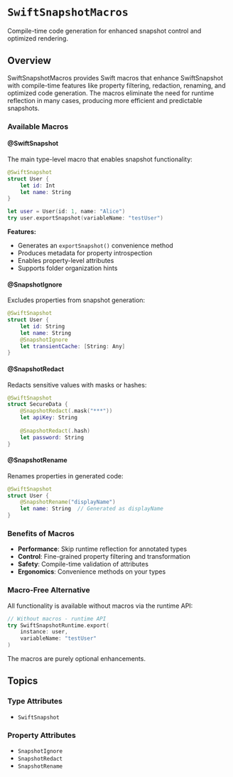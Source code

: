 # ``SwiftSnapshotMacros``

Compile-time code generation for enhanced snapshot control and optimized rendering.

## Overview

SwiftSnapshotMacros provides Swift macros that enhance SwiftSnapshot with compile-time features like property filtering, redaction, renaming, and optimized code generation. The macros eliminate the need for runtime reflection in many cases, producing more efficient and predictable snapshots.

### Available Macros

#### @SwiftSnapshot

The main type-level macro that enables snapshot functionality:

```swift
@SwiftSnapshot
struct User {
    let id: Int
    let name: String
}

let user = User(id: 1, name: "Alice")
try user.exportSnapshot(variableName: "testUser")
```

**Features:**
- Generates an `exportSnapshot()` convenience method
- Produces metadata for property introspection
- Enables property-level attributes
- Supports folder organization hints

#### @SnapshotIgnore

Excludes properties from snapshot generation:

```swift
@SwiftSnapshot
struct User {
    let id: String
    let name: String
    @SnapshotIgnore
    let transientCache: [String: Any]
}
```

#### @SnapshotRedact

Redacts sensitive values with masks or hashes:

```swift
@SwiftSnapshot
struct SecureData {
    @SnapshotRedact(.mask("***"))
    let apiKey: String
    
    @SnapshotRedact(.hash)
    let password: String
}
```

#### @SnapshotRename

Renames properties in generated code:

```swift
@SwiftSnapshot
struct User {
    @SnapshotRename("displayName")
    let name: String  // Generated as displayName
}
```

### Benefits of Macros

- **Performance**: Skip runtime reflection for annotated types
- **Control**: Fine-grained property filtering and transformation
- **Safety**: Compile-time validation of attributes
- **Ergonomics**: Convenience methods on your types

### Macro-Free Alternative

All functionality is available without macros via the runtime API:

```swift
// Without macros - runtime API
try SwiftSnapshotRuntime.export(
    instance: user,
    variableName: "testUser"
)
```

The macros are purely optional enhancements.

## Topics

### Type Attributes

- ``SwiftSnapshot``

### Property Attributes

- ``SnapshotIgnore``
- ``SnapshotRedact``
- ``SnapshotRename``